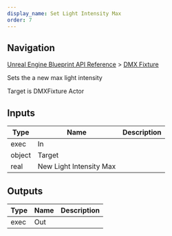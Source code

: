 ```yaml
---
display_name: Set Light Intensity Max
order: 7
---
```

## Navigation

[Unreal Engine Blueprint API Reference](https://dev.epicgames.com/documentation/en-us/unreal-engine/BlueprintAPI) > [DMX Fixture](https://dev.epicgames.com/documentation/en-us/unreal-engine/BlueprintAPI/DMXFixture)

Sets the a new max light intensity

Target is DMXFixture Actor

## Inputs

| Type | Name | Description |
| --- | --- | --- |
| exec | In |  |
| object | Target |  |
| real | New Light Intensity Max |  |

## Outputs

| Type | Name | Description |
| --- | --- | --- |
| exec | Out |  |
